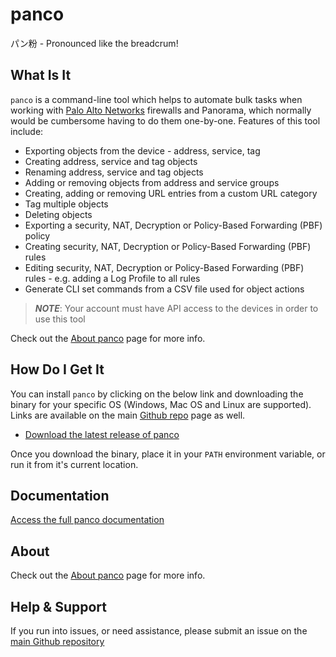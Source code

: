 # panco

パン粉 - Pronounced like the breadcrum!

## What Is It

`panco` is a command-line tool which helps to automate bulk tasks when working with [Palo Alto Networks](https://paloaltonetworks.com) firewalls
and Panorama, which normally would be cumbersome having to do them one-by-one. Features of this tool include:

* Exporting objects from the device - address, service, tag
* Creating address, service and tag objects
* Renaming address, service and tag objects
* Adding or removing objects from address and service groups
* Creating, adding or removing URL entries from a custom URL category
* Tag multiple objects
* Deleting objects
* Exporting a security, NAT, Decryption or Policy-Based Forwarding (PBF) policy
* Creating security, NAT, Decryption or Policy-Based Forwarding (PBF) rules
* Editing security, NAT, Decryption or Policy-Based Forwarding (PBF) rules - e.g. adding a Log Profile to all rules
* Generate CLI set commands from a CSV file used for object actions

> **_NOTE_**: Your account must have API access to the devices in order to use this tool

Check out the [About panco](https://panco.dev/about.html) page for more info.

## How Do I Get It

You can install `panco` by clicking on the below link and downloading the binary for your specific OS
(Windows, Mac OS and Linux are supported). Links are available on the main [Github repo](https://github.com/scottdware/panco) page as well.

* [Download the latest release of panco](https://github.com/scottdware/panco/releases)

Once you download the binary, place it in your `PATH` environment variable, or run it from it's current location.

## Documentation

[Access the full panco documentation](https://panco.dev/docs.html)

## About

Check out the [About panco](https://panco.dev/about.html) page for more info.

## Help & Support

If you run into issues, or need assistance, please submit an issue on the [main Github repository](https://github.com/scottdware/panco)
